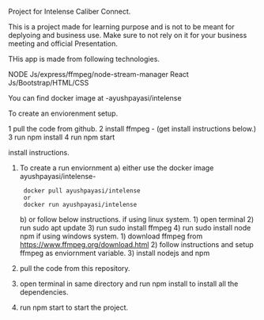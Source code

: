 Project for Intelense Caliber Connect.

This is a project made for learning purpose and is not to be meant for deplyoing and business use. Make sure to not rely on it for your business meeting and official Presentation.

THis app is made from following technologies.

NODE Js/express/ffmpeg/node-stream-manager
React Js/Bootstrap/HTML/CSS

You can find docker image at -ayushpayasi/intelense

To create an enviorenment setup.

1 pull the code from github.
2 install ffmpeg - (get install instructions below.)
3 run npm install
4 run npm start


install instructions.

1) To create a run enviornment 
    a) either use the docker image ayushpayasi/intelense-

        docker pull ayushpayasi/intelense
        or 
        docker run ayushpayasi/intelense
 
    b) or follow below instructions.
        if using linux system.
            1) open terminal
            2) run sudo apt update
            3) run sudo install ffmpeg
            4) run sudo install node npm
        if using windows system.
            1) download ffmpeg from https://www.ffmpeg.org/download.html
            2) follow instructions and setup ffmpeg as enviornment variable.
            3) install nodejs and npm

2) pull the code from this repository.
3) open terminal in same directory and run npm install to install all the dependencies.
4) run npm start to start the project.
    










